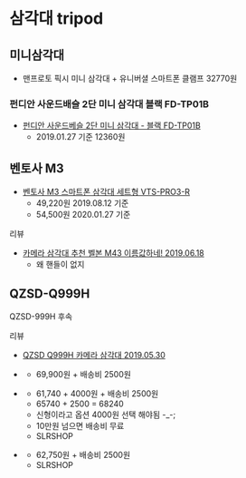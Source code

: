 # 삼각대 tripod

## 미니삼각대
* 맨프로토 픽시 미니 삼각대 + 유니버셜 스마트폰 클램프 32770원

### 펀디안 사운드배슬 2단 미니 삼각대 블랙 FD-TP01B
* [펀디안 사운드베슬 2단 미니 삼각대 - 블랙 FD-TP01B](https://coupa.ng/bmY8r1)
  * 2019.01.27 기준 12360원

## 벤토사 M3
* [벤토사 M3 스마트폰 삼각대 세트형 VTS-PRO3-R](https://coupa.ng/bik2c5)
  * 49,220원 2019.08.12 기준
  * 54,500원 2020.01.27 기준


리뷰
* [카메라 삼각대 추천 벨본 M43 이름값하네! 2019.06.18](http://blog.naver.com/adm45/221564712135)
  * 왜 핸들이 없지

## QZSD-Q999H
QZSD-999H 후속

리뷰

* [QZSD Q999H 카메라 삼각대 2019.05.30](https://sallykim.tistory.com/2879)

* [](https://smartstore.naver.com/aydshop/products/4393095913)
  * 69,900원 + 배송비 2500원
* [](http://itempage3.auction.co.kr/DetailView.aspx?ItemNo=B681606100&frm3=V2)
  * 61,740 + 4000원 + 배송비 2500원
  * 65740 + 2500 = 68240
  * 신형이라고 옵션 4000원 선택 해야됨 -_-;
  * 10만원 넘으면 배송비 무료
  * SLRSHOP
* [](http://www.gmarket.co.kr/challenge/neo_affiliate/daum/daum_redirect.asp?target=http://www.gmarket.co.kr/challenge/neo_jaehu/jaehu_goods_gate.asp?goodscode=1610162431&GoodsSale=Y&jaehuid=200002243&vkey=RLHIS0HZX24SKUXZ3933LKVUU4XMJ4)
  * 62,750원 + 배송비 2500원
  * SLRSHOP